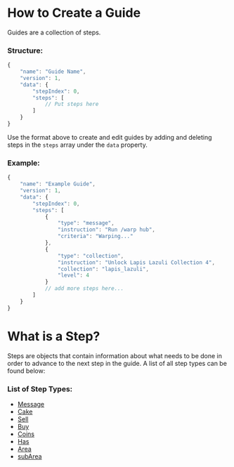 # How to Create a Guide
Guides are a collection of steps.

### Structure:
```js
{
    "name": "Guide Name",
    "version": 1,
    "data": {
        "stepIndex": 0,
        "steps": [
            // Put steps here
        ]
    }
}
```
Use the format above to create and edit guides by adding and deleting steps in the ``steps`` array under the ``data`` property.

### Example:
```js
{
    "name": "Example Guide",
    "version": 1,
    "data": {
        "stepIndex": 0,
        "steps": [
            {
                "type": "message",
                "instruction": "Run /warp hub",
                "criteria": "Warping..."
            },
            {
                "type": "collection",
                "instruction": "Unlock Lapis Lazuli Collection 4",
                "collection": "lapis_lazuli",
                "level": 4
            }
            // add more steps here...
        ]
    }
}
```

# What is a Step?
Steps are objects that contain information about what needs to be done in order to advance to the next step in the guide. A list of all step types can be found below:

### List of Step Types:
- [Message](https://github.com/LilFroggy/BingoHelper-Guide-Creation-Process/blob/master/steps/message.md#message-step)
- [Cake](https://github.com/LilFroggy/BingoHelper-Guide-Creation-Process/blob/master/steps/cake.md#cake-step)
- [Sell](https://github.com/LilFroggy/BingoHelper-Guide-Creation-Process/blob/master/steps/sell.md#sell-step)
- [Buy](https://github.com/LilFroggy/BingoHelper-Guide-Creation-Process/blob/master/steps/buy.md#buy-step)
- [Coins](https://github.com/LilFroggy/BingoHelper-Guide-Creation-Process/blob/master/steps/coins.md#coins-step)
- [Has](https://github.com/LilFroggy/BingoHelper-Guide-Creation-Process/blob/master/steps/has.md#has-step)
- [Area](https://github.com/LilFroggy/BingoHelper-Guide-Creation-Process/blob/master/steps/area.md#area-step)
- [subArea](https://github.com/LilFroggy/BingoHelper-Guide-Creation-Process/blob/master/steps/subArea.md#SubArea-step)
